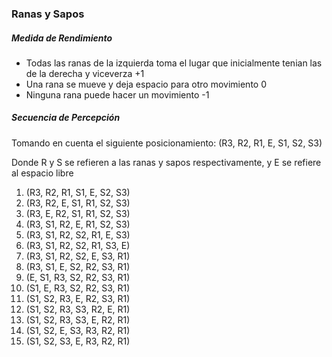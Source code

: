 ### Ranas y Sapos

##### Medida de Rendimiento
* Todas las ranas de la izquierda toma el lugar que inicialmente tenian las de la derecha y viceverza +1
* Una rana se mueve y deja espacio para otro movimiento 0
* Ninguna rana puede hacer un movimiento -1

##### Secuencia de Percepción
Tomando en cuenta el siguiente posicionamiento: (R3, R2, R1, E, S1, S2, S3)

Donde R y S se refieren a las ranas y sapos respectivamente, y E se refiere al espacio libre
1. (R3, R2, R1, S1, E, S2, S3)
2. (R3, R2, E, S1, R1, S2, S3)
3. (R3, E, R2, S1, R1, S2, S3)
4. (R3, S1, R2, E, R1, S2, S3)
5. (R3, S1, R2, S2, R1, E, S3)
6. (R3, S1, R2, S2, R1, S3, E)
7. (R3, S1, R2, S2, E, S3, R1)
8. (R3, S1, E, S2, R2, S3, R1)
9. (E, S1, R3, S2, R2, S3, R1)
10. (S1, E, R3, S2, R2, S3, R1)
11. (S1, S2, R3, E, R2, S3, R1)
12. (S1, S2, R3, S3, R2, E, R1)
13. (S1, S2, R3, S3, E, R2, R1)
14. (S1, S2, E, S3, R3, R2, R1)
15. (S1, S2, S3, E, R3, R2, R1)